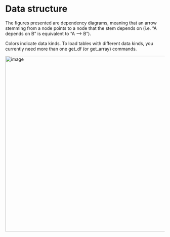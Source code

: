 # Data structure

The figures presented are dependency diagrams, meaning that an arrow stemming from a node points to a node that the stem depends on (i.e. “A depends on B” is equivalent to “A —> B”).

Colors indicate data kinds. To load tables with different data kinds, you currently need more than one get_df (or get_array) commands.

<img width="1477" height="555" alt="image" src="https://github.com/user-attachments/assets/e00e8824-402e-4796-bceb-52d0ee959076" />

